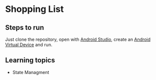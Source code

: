 # Shopping List

## Steps to run
Just clone the repository, open with [Android Studio](https://developer.android.com/studio), create an [Android Virtual Device](https://developer.android.com/studio/run/managing-avds) and run.

## Learning topics
- State Managment

